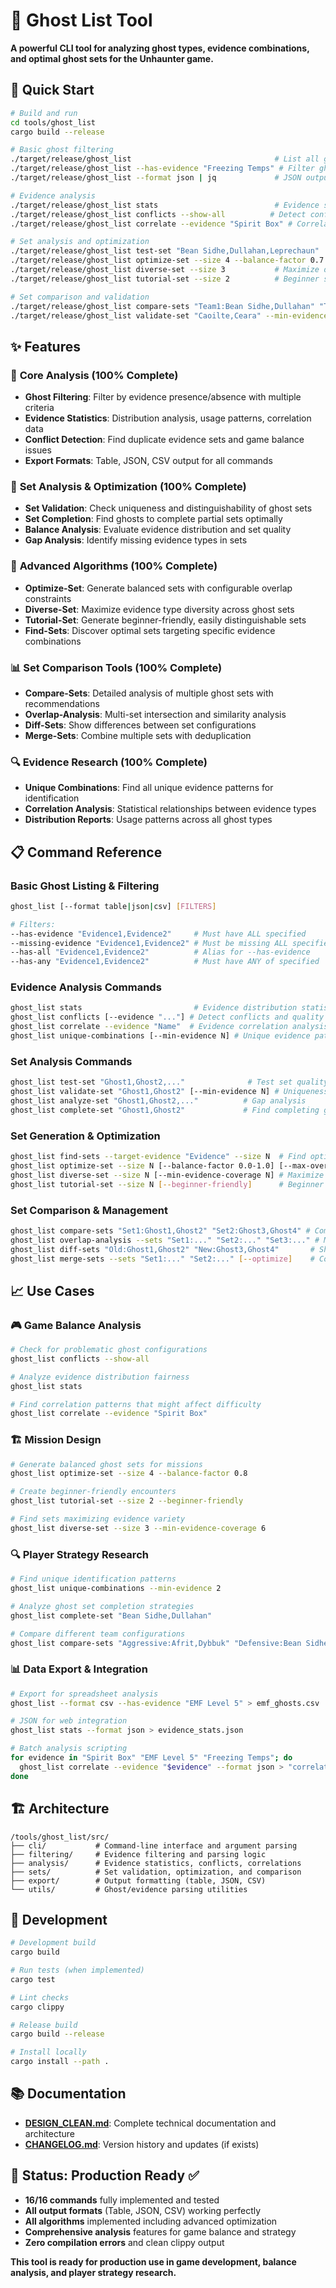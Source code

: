 # 👻 Ghost List Tool

**A powerful CLI tool for analyzing ghost types, evidence combinations, and optimal ghost sets for the Unhaunter game.**

## 🚀 Quick Start

```bash
# Build and run
cd tools/ghost_list
cargo build --release

# Basic ghost filtering
./target/release/ghost_list                                # List all ghosts
./target/release/ghost_list --has-evidence "Freezing Temps" # Filter ghosts
./target/release/ghost_list --format json | jq             # JSON output

# Evidence analysis
./target/release/ghost_list stats                          # Evidence statistics
./target/release/ghost_list conflicts --show-all          # Detect conflicts
./target/release/ghost_list correlate --evidence "Spirit Box" # Correlations

# Set analysis and optimization
./target/release/ghost_list test-set "Bean Sidhe,Dullahan,Leprechaun"
./target/release/ghost_list optimize-set --size 4 --balance-factor 0.7
./target/release/ghost_list diverse-set --size 3           # Maximize diversity
./target/release/ghost_list tutorial-set --size 2          # Beginner sets

# Set comparison and validation
./target/release/ghost_list compare-sets "Team1:Bean Sidhe,Dullahan" "Team2:Leprechaun,Barghest"
./target/release/ghost_list validate-set "Caoilte,Ceara" --min-evidence 2
```

## ✨ Features

### 🎯 **Core Analysis (100% Complete)**
- **Ghost Filtering**: Filter by evidence presence/absence with multiple criteria
- **Evidence Statistics**: Distribution analysis, usage patterns, correlation data
- **Conflict Detection**: Find duplicate evidence sets and game balance issues
- **Export Formats**: Table, JSON, CSV output for all commands

### 🧩 **Set Analysis & Optimization (100% Complete)**
- **Set Validation**: Check uniqueness and distinguishability of ghost sets
- **Set Completion**: Find ghosts to complete partial sets optimally
- **Balance Analysis**: Evaluate evidence distribution and set quality
- **Gap Analysis**: Identify missing evidence types in sets

### 🔬 **Advanced Algorithms (100% Complete)**
- **Optimize-Set**: Generate balanced sets with configurable overlap constraints
- **Diverse-Set**: Maximize evidence type diversity across ghost sets
- **Tutorial-Set**: Generate beginner-friendly, easily distinguishable sets
- **Find-Sets**: Discover optimal sets targeting specific evidence combinations

### 📊 **Set Comparison Tools (100% Complete)**
- **Compare-Sets**: Detailed analysis of multiple ghost sets with recommendations
- **Overlap-Analysis**: Multi-set intersection and similarity analysis
- **Diff-Sets**: Show differences between set configurations
- **Merge-Sets**: Combine multiple sets with deduplication

### 🔍 **Evidence Research (100% Complete)**
- **Unique Combinations**: Find all unique evidence patterns for identification
- **Correlation Analysis**: Statistical relationships between evidence types
- **Distribution Reports**: Usage patterns across all ghost types

## 📋 Command Reference

### Basic Ghost Listing & Filtering
```bash
ghost_list [--format table|json|csv] [FILTERS]

# Filters:
--has-evidence "Evidence1,Evidence2"     # Must have ALL specified
--missing-evidence "Evidence1,Evidence2" # Must be missing ALL specified
--has-all "Evidence1,Evidence2"          # Alias for --has-evidence
--has-any "Evidence1,Evidence2"          # Must have ANY of specified
```

### Evidence Analysis Commands
```bash
ghost_list stats                         # Evidence distribution statistics
ghost_list conflicts [--evidence "..."] # Detect conflicts and quality issues
ghost_list correlate --evidence "Name"  # Evidence correlation analysis
ghost_list unique-combinations [--min-evidence N] # Unique evidence patterns
```

### Set Analysis Commands
```bash
ghost_list test-set "Ghost1,Ghost2,..."              # Test set quality
ghost_list validate-set "Ghost1,Ghost2" [--min-evidence N] # Uniqueness check
ghost_list analyze-set "Ghost1,Ghost2,..."          # Gap analysis
ghost_list complete-set "Ghost1,Ghost2"             # Find completing ghosts
```

### Set Generation & Optimization
```bash
ghost_list find-sets --target-evidence "Evidence" --size N  # Find optimal sets
ghost_list optimize-set --size N [--balance-factor 0.0-1.0] [--max-overlap N]
ghost_list diverse-set --size N [--min-evidence-coverage N] # Maximize diversity
ghost_list tutorial-set --size N [--beginner-friendly]      # Beginner sets
```

### Set Comparison & Management
```bash
ghost_list compare-sets "Set1:Ghost1,Ghost2" "Set2:Ghost3,Ghost4" # Compare sets
ghost_list overlap-analysis --sets "Set1:..." "Set2:..." "Set3:..." # Multi-set analysis
ghost_list diff-sets "Old:Ghost1,Ghost2" "New:Ghost3,Ghost4"       # Show differences
ghost_list merge-sets --sets "Set1:..." "Set2:..." [--optimize]    # Combine sets
```

## 📈 Use Cases

### 🎮 **Game Balance Analysis**
```bash
# Check for problematic ghost configurations
ghost_list conflicts --show-all

# Analyze evidence distribution fairness
ghost_list stats

# Find correlation patterns that might affect difficulty
ghost_list correlate --evidence "Spirit Box"
```

### 🏗️ **Mission Design**
```bash
# Generate balanced ghost sets for missions
ghost_list optimize-set --size 4 --balance-factor 0.8

# Create beginner-friendly encounters
ghost_list tutorial-set --size 2 --beginner-friendly

# Find sets maximizing evidence variety
ghost_list diverse-set --size 3 --min-evidence-coverage 6
```

### 🔍 **Player Strategy Research**
```bash
# Find unique identification patterns
ghost_list unique-combinations --min-evidence 2

# Analyze ghost set completion strategies
ghost_list complete-set "Bean Sidhe,Dullahan"

# Compare different team configurations
ghost_list compare-sets "Aggressive:Afrit,Dybbuk" "Defensive:Bean Sidhe,Leprechaun"
```

### 📊 **Data Export & Integration**
```bash
# Export for spreadsheet analysis
ghost_list --format csv --has-evidence "EMF Level 5" > emf_ghosts.csv

# JSON for web integration
ghost_list stats --format json > evidence_stats.json

# Batch analysis scripting
for evidence in "Spirit Box" "EMF Level 5" "Freezing Temps"; do
  ghost_list correlate --evidence "$evidence" --format json > "correlation_${evidence// /_}.json"
done
```

## 🏗️ Architecture

```
/tools/ghost_list/src/
├── cli/           # Command-line interface and argument parsing
├── filtering/     # Evidence filtering and parsing logic
├── analysis/      # Evidence statistics, conflicts, correlations
├── sets/          # Set validation, optimization, and comparison
├── export/        # Output formatting (table, JSON, CSV)
└── utils/         # Ghost/evidence parsing utilities
```

## 🧪 Development

```bash
# Development build
cargo build

# Run tests (when implemented)
cargo test

# Lint checks
cargo clippy

# Release build
cargo build --release

# Install locally
cargo install --path .
```

## 📚 Documentation

- **[DESIGN_CLEAN.md](./DESIGN_CLEAN.md)**: Complete technical documentation and architecture
- **[CHANGELOG.md](./CHANGELOG.md)**: Version history and updates (if exists)

## 🎯 Status: Production Ready ✅

- **16/16 commands** fully implemented and tested
- **All output formats** (Table, JSON, CSV) working perfectly
- **All algorithms** implemented including advanced optimization
- **Comprehensive analysis** features for game balance and strategy
- **Zero compilation errors** and clean clippy output

**This tool is ready for production use in game development, balance analysis, and player strategy research.**
